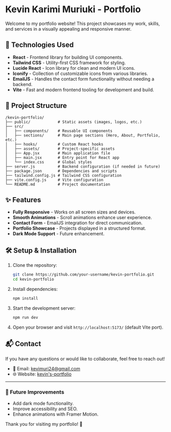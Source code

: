 # Kevin Karimi Muriuki - Portfolio

Welcome to my portfolio website! This project showcases my work, skills, and services in a visually appealing and responsive manner.

## 🚀 Technologies Used
- **React** - Frontend library for building UI components.
- **Tailwind CSS** - Utility-first CSS framework for styling.
- **Lucide React** - Icon library for clean and modern UI icons.
- **Iconify** - Collection of customizable icons from various libraries.
- **EmailJS** - Handles the contact form functionality without needing a backend.
- **Vite** - Fast and modern frontend tooling for development and build.

## 📂 Project Structure
```
/kevin-portfolio/
├── public/            # Static assets (images, logos, etc.)
├── src/
│   ├── components/    # Reusable UI components
│   ├── sections/      # Main page sections (Hero, About, Portfolio, etc.)
│   ├── hooks/         # Custom React hooks
│   ├── assets/        # Project-specific assets
│   ├── App.jsx        # Main application file
│   ├── main.jsx       # Entry point for React app
│   └── index.css      # Global styles
├── server.js          # Backend configuration (if needed in future)
├── package.json       # Dependencies and scripts
├── tailwind.config.js # Tailwind CSS configuration
├── vite.config.js     # Vite configuration
└── README.md          # Project documentation
```

## ✨ Features
- **Fully Responsive** - Works on all screen sizes and devices.
- **Smooth Animations** - Scroll animations enhance user experience.
- **Contact Form** - EmailJS integration for direct communication.
- **Portfolio Showcase** - Projects displayed in a structured format.
- **Dark Mode Support** - Future enhancement.

## 🛠️ Setup & Installation
1. Clone the repository:
   ```sh
   git clone https://github.com/your-username/kevin-portfolio.git
   cd kevin-portfolio
   ```
2. Install dependencies:
   ```sh
   npm install
   ```
3. Start the development server:
   ```sh
   npm run dev
   ```
4. Open your browser and visit `http://localhost:5173/` (default Vite port).

## 📬 Contact
If you have any questions or would like to collaborate, feel free to reach out!
- 📧 Email: [kevimuri24@gmail.com](mailto:kevimuri24@gmail.com)
- 🌐 Website: [kevin's-portfolio](https://kevin-portfolio-b5y5.onrender.com/)


---
### 🚧 Future Improvements
- Add dark mode functionality.
- Improve accessibility and SEO.
- Enhance animations with Framer Motion.

Thank you for visiting my portfolio! 🚀

